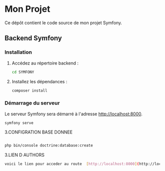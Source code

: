 # Mon Projet

Ce dépôt contient le code source de mon projet Symfony.

## Backend Symfony

### Installation

1. Accédez au répertoire backend :
    ```bash
    cd SYMFONY
    ```
2. Installez les dépendances :
    ```bash
    composer install
    ```

### Démarrage du serveur

Le serveur Symfony sera démarré à l'adresse [http://localhost:8000](http://localhost:8000).

```bashµ
symfony serve
  ```
3.CONFIGRATION BASE DONNEE 
```bash

php bin/console doctrine:database:create

  ```
3.LIEN D AUTHORS
```bash
voici le lien pour acceder au route  [http://localhost:8000](http://localhost:8000/authors/).
```











